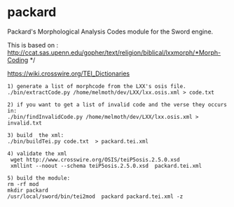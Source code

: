 # packard
 Packard's Morphological Analysis Codes module for the Sword engine.

 This is based on : http://ccat.sas.upenn.edu/gopher/text/religion/biblical/lxxmorph/*Morph-Coding */


https://wiki.crosswire.org/TEI_Dictionaries
```
1) generate a list of morphcode from the LXX's osis file.
./bin/extractCode.py /home/melmoth/dev/LXX/lxx.osis.xml > code.txt

2) if you want to get a list of invalid code and the verse they occurs in:
./bin/findInvalidCode.py /home/melmoth/dev/LXX/lxx.osis.xml > invalid.txt

3) build  the xml:
./bin/buildTei.py code.txt  > packard.tei.xml

4) validate the xml
 wget http://www.crosswire.org/OSIS/teiP5osis.2.5.0.xsd
 xmllint --noout --schema teiP5osis.2.5.0.xsd  packard.tei.xml

5) build the module:
rm -rf mod
mkdir packard 
/usr/local/sword/bin/tei2mod  packard packard.tei.xml -z 

```
